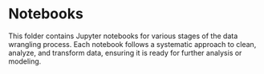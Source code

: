 # Notebooks

This folder contains Jupyter notebooks for various stages of the data wrangling process. Each notebook follows a systematic approach to clean, analyze, and transform data, ensuring it is ready for further analysis or modeling.
